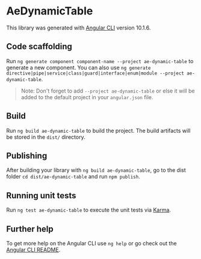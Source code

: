 # AeDynamicTable

This library was generated with [Angular CLI](https://github.com/angular/angular-cli) version 10.1.6.

## Code scaffolding

Run `ng generate component component-name --project ae-dynamic-table` to generate a new component. You can also use `ng generate directive|pipe|service|class|guard|interface|enum|module --project ae-dynamic-table`.
> Note: Don't forget to add `--project ae-dynamic-table` or else it will be added to the default project in your `angular.json` file. 

## Build

Run `ng build ae-dynamic-table` to build the project. The build artifacts will be stored in the `dist/` directory.

## Publishing

After building your library with `ng build ae-dynamic-table`, go to the dist folder `cd dist/ae-dynamic-table` and run `npm publish`.

## Running unit tests

Run `ng test ae-dynamic-table` to execute the unit tests via [Karma](https://karma-runner.github.io).

## Further help

To get more help on the Angular CLI use `ng help` or go check out the [Angular CLI README](https://github.com/angular/angular-cli/blob/master/README.md).
